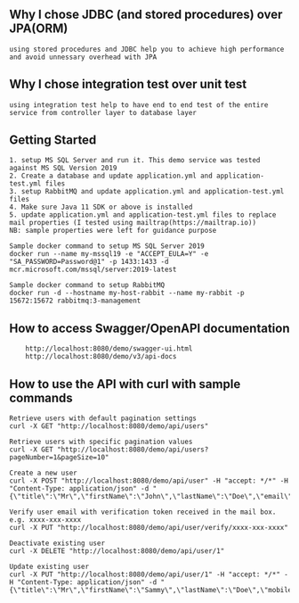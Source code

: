## Why I chose JDBC (and stored procedures) over JPA(ORM)
    using stored procedures and JDBC help you to achieve high performance and avoid unnessary overhead with JPA

## Why I chose integration test over unit test
    using integration test help to have end to end test of the entire service from controller layer to database layer

## Getting Started 
    1. setup MS SQL Server and run it. This demo service was tested against MS SQL Version 2019
    2. Create a database and update application.yml and application-test.yml files
    3. setup RabbitMQ and update application.yml and application-test.yml files 
    4. Make sure Java 11 SDK or above is installed
    5. update application.yml and application-test.yml files to replace mail properties (I tested using mailtrap(https://mailtrap.io))
    NB: sample properties were left for guidance purpose

    Sample docker command to setup MS SQL Server 2019
    docker run --name my-mssql19 -e "ACCEPT_EULA=Y" -e "SA_PASSWORD=Password@1" -p 1433:1433 -d mcr.microsoft.com/mssql/server:2019-latest

    Sample docker command to setup RabbitMQ
    docker run -d --hostname my-host-rabbit --name my-rabbit -p 15672:15672 rabbitmq:3-management

## How to access Swagger/OpenAPI documentation
        http://localhost:8080/demo/swagger-ui.html
        http://localhost:8080/demo/v3/api-docs

## How to use the API with curl with sample commands
    Retrieve users with default pagination settings
    curl -X GET "http://localhost:8080/demo/api/users"
    
    Retrieve users with specific pagination values
    curl -X GET "http://localhost:8080/demo/api/users?pageNumber=1&pageSize=10"
    
    Create a new user
    curl -X POST "http://localhost:8080/demo/api/user" -H "accept: */*" -H "Content-Type: application/json" -d "{\"title\":\"Mr\",\"firstName\":\"John\",\"lastName\":\"Doe\",\"email\":\"john.doe@yahoo.com\",\"mobile\":\"+2347087760744\",\"password\":\"string\",\"role\":\"USER\"}"
    
    Verify user email with verification token received in the mail box. e.g. xxxx-xxx-xxxx
    curl -X PUT "http://localhost:8080/demo/api/user/verify/xxxx-xxx-xxxx"
    
    Deactivate existing user
    curl -X DELETE "http://localhost:8080/demo/api/user/1" 

    Update existing user
    curl -X PUT "http://localhost:8080/demo/api/user/1" -H "accept: */*" -H "Content-Type: application/json" -d "{\"title\":\"Mr\",\"firstName\":\"Sammy\",\"lastName\":\"Doe\",\"mobile\":\"+2347089760744\",\"role\":\"USER\"}"